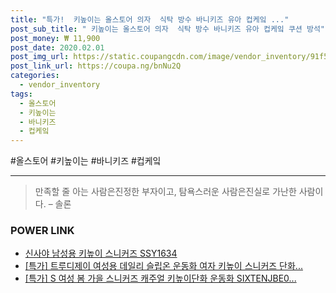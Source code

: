 ```yaml
--- 
title: "특가!  키높이는 올스토어 의자  식탁 방수 바니키즈 유아 컵케잌 ..." 
post_sub_title: " 키높이는 올스토어 의자  식탁 방수 바니키즈 유아 컵케잌 쿠션 방석" 
post_money: ₩ 11,900 
post_date: 2020.02.01 
post_img_url: https://static.coupangcdn.com/image/vendor_inventory/91f5/f3de35ea6d5649587a01364b3f36cd1a752a8973433b2bc646d41463b3df.JPG 
post_link_url: https://coupa.ng/bnNu2Q 
categories: 
  - vendor_inventory 
tags: 
  - 올스토어 
  - 키높이는 
  - 바니키즈 
  - 컵케잌 
--- 
```

  #올스토어 #키높이는 #바니키즈 #컵케잌 
<hr> 

> 만족할 줄 아는 사람은진정한 부자이고, 탐욕스러운 사람은진실로 가난한 사람이다. – 솔론 


### POWER LINK

* <a href="https://blog.naver.com/fasyy4321/221784853468" target="_blank">신사야 남성용 키높이 스니커즈 SSY1634</a>
* <a href="https://blog.naver.com/sakai111/221790596179" target="_blank">[특가] 트루디제이 여성용 데일리 슬립온 운동화 여자 키높이 스니커즈 단화...</a>
* <a href="https://blog.naver.com/an0733/221791987135" target="_blank">[특가] S 여성 봄 가을 스니커즈 캐주얼 키높이단화 운동화 SIXTENJBE0...</a>
